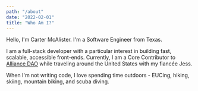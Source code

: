 ```yaml
---
path: "/about"
date: "2022-02-01"
title: "Who Am I?"
---
```


Hello, I'm Carter McAlister. I'm a Software Engineer from Texas.

I am a full-stack developer with a particular interest in building fast, scalable, accessible front-ends. Currently, I am a Core Contributor to [Alliance DAO](http://alliance.xyz) while traveling around the United States with my fiancée Jess.

When I'm not writing code, I love spending time outdoors - EUCing, hiking, skiing, mountain biking, and scuba diving.
